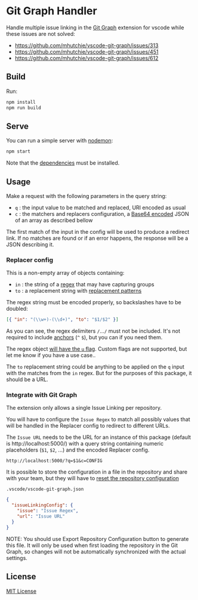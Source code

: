 # Git Graph Handler

Handle multiple issue linking in the
[Git Graph](https://github.com/mhutchie/vscode-git-graph) extension for vscode
while these issues are not solved:

- https://github.com/mhutchie/vscode-git-graph/issues/313
- https://github.com/mhutchie/vscode-git-graph/issues/451
- https://github.com/mhutchie/vscode-git-graph/issues/612

## Build

Run:

```sh
npm install
npm run build
```

## Serve

You can run a simple server with [nodemon](https://www.npmjs.com/package/nodemon):

```sh
npm start
```

Note that the [dependencies](package.json) must be installed.

## Usage

Make a request with the following parameters in the query string:

- `q` : the input value to be matched and replaced, URI encoded as usual
- `c` : the matchers and replacers configuration, a [Base64 encoded][base64]
  JSON of an array as described bellow

The first match of the input in the config will be used to produce a redirect link.
If no matches are found or if an error happens, the response will be a JSON
describing it.

### Replacer config

This is a non-empty array of objects containing:

- `in` : the string of a [regex] that may have capturing groups
- `to` : a replacement string with [replacement patterns][]

The regex string must be encoded properly, so backslashes have to be doubled:

```json
[{ "in": "(\\w+)-(\\d+)", "to": "$1/$2" }]
```

As you can see, the regex delimiters `/`...`/` must not be included.
It's not required to include [anchors][regex-anchors] (`^` `$`),
but you can if you need them.

The regex object [will have the `u` flag][require-unicode-regexp].
Custom flags are not supported, but let me know if you have a use case..

The `to` replacement string could be anything to be applied on the `q` input
with the matches from the `in` regex. But for the purposes of this package,
it should be a URL.

### Integrate with Git Graph

The extension only allows a single Issue Linking per repository.

You will have to configure the `Issue Regex` to match all possibly values
that will be handled in the Replacer config to redirect to different URLs.

The `Issue URL` needs to be the URL for an instance of this package
(default is http://localhost:5000/) with a query string containing
numeric placeholders (`$1`, `$2`, ...) and the encoded Replacer config.

```
http://localhost:5000/?q=$1&c=CONFIG
```

It is possible to store the configuration in a file in the repository
and share with your team, but they will have to
[reset the repository configuration](https://github.com/mhutchie/vscode-git-graph/issues/599)

`.vscode/vscode-git-graph.json`

```json
{
  "issueLinkingConfig": {
    "issue": "Issue Regex",
    "url": "Issue URL"
  }
}
```

NOTE: You should use Export Repository Configuration button to generate this file.
It will only be used when first loading the repository in the Git Graph, so
changes will not be automatically synchronized with the actual settings.

## License

[MIT License](LICENSE)

[base64]: https://www.base64encode.org/
[regex]: https://developer.mozilla.org/en-US/docs/Web/JavaScript/Reference/Global_Objects/RegExp
[regex-anchors]: https://www.regular-expressions.info/anchors.html
[replacement patterns]: https://developer.mozilla.org/en-US/docs/Web/JavaScript/Reference/Global_Objects/String/replace#specifying_a_string_as_the_replacement
[require-unicode-regexp]: https://eslint.org/docs/latest/rules/require-unicode-regexp
